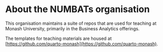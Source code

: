 # About the NUMBATs organisation 

This organisation maintains a suite of repos that are used for teaching at Monash University, primarily in the Business Analytics offerings. 

The templates for teaching materials are housed at [https://github.com/quarto-monash](https://github.com/quarto-monash). 

